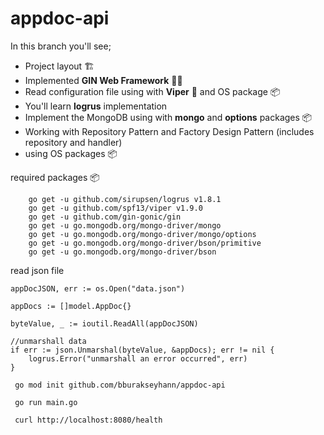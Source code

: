 # appdoc-api

In this branch you'll see;

* Project layout :building_construction:
* Implemented <b>GIN Web Framework</b> :genie_man:
* Read configuration file using with <b>Viper</b> :snake: and OS package :package:
* You'll learn <b>logrus</b> implementation
* Implement the MongoDB using with <b>mongo</b> and <b>options</b> packages :package:
* Working with Repository Pattern and  Factory Design Pattern (includes repository and handler)
* using OS packages :package:

required packages :package:
```
    go get -u github.com/sirupsen/logrus v1.8.1
	go get -u github.com/spf13/viper v1.9.0
    go get -u github.com/gin-gonic/gin
    go get -u go.mongodb.org/mongo-driver/mongo
    go get -u go.mongodb.org/mongo-driver/mongo/options
    go get -u go.mongodb.org/mongo-driver/bson/primitive
    go get -u go.mongodb.org/mongo-driver/bson
```

read json file

```
appDocJSON, err := os.Open("data.json")

appDocs := []model.AppDoc{}

byteValue, _ := ioutil.ReadAll(appDocJSON)

//unmarshall data
if err := json.Unmarshal(byteValue, &appDocs); err != nil {
	logrus.Error("unmarshall an error occurred", err)
}
```


```
 go mod init github.com/bburakseyhann/appdoc-api
```

```
 go run main.go
```

```
 curl http://localhost:8080/health
```
